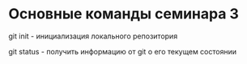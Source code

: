 # Основные команды семинара 3

git init - инициализация локального репозитория

git status - получить информацию от git о его текущем состоянии
